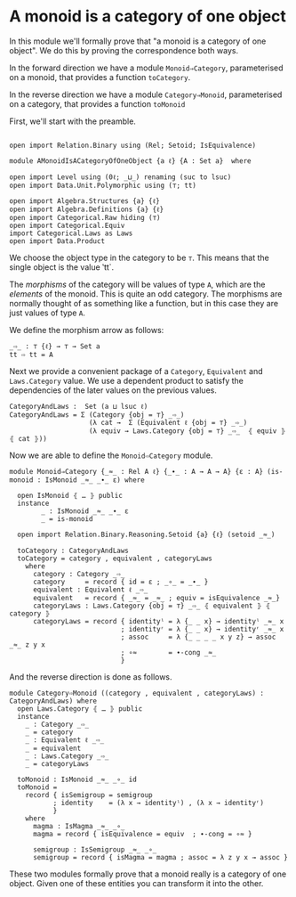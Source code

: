 <!-- -*-agda2-*- -->

# A monoid is a category of one object

In this module we'll formally prove that "a monoid is a category of
one object". We do this by proving the correspondence both ways.

In the forward direction we have a module `Monoid⇒Category`,
parameterised on a monoid, that provides a function `toCategory`.

In the reverse direction we have a module `Category⇒Monoid`,
parameterised on a category, that provides a function `toMonoid`

First, we'll start with the preamble.

```

open import Relation.Binary using (Rel; Setoid; IsEquivalence)

module AMonoidIsACategoryOfOneObject {a ℓ} {A : Set a}  where

open import Level using (0ℓ; _⊔_) renaming (suc to lsuc)
open import Data.Unit.Polymorphic using (⊤; tt)

open import Algebra.Structures {a} {ℓ}
open import Algebra.Definitions {a} {ℓ}
open import Categorical.Raw hiding (⊤)
open import Categorical.Equiv
import Categorical.Laws as Laws
open import Data.Product
```

We choose the object type in the category to be `⊤`. This means that
the single object is the value ‵tt`.

The _morphisms_ of the category will be values of type `A`, which are
the _elements_ of the monoid. This is quite an odd category. The
morphisms are normally thought of as something like a function, but in
this case they are just values of type `A`.

We define the morphism arrow as follows:

```
_⇨_ : ⊤ {ℓ} → ⊤ → Set a
tt ⇨ tt = A
```

Next we provide a convenient package of a `Category`, `Equivalent` and
`Laws.Category` value.  We use a dependent product to satisfy the
dependencies of the later values on the previous values.

```
CategoryAndLaws :  Set (a ⊔ lsuc ℓ)
CategoryAndLaws = Σ (Category {obj = ⊤} _⇨_)
                    (λ cat →  Σ (Equivalent ℓ {obj = ⊤} _⇨_)
                    (λ equiv → Laws.Category {obj = ⊤} _⇨_  ⦃ equiv ⦄ ⦃ cat ⦄))
```

Now we are able to define the `Monoid⇨Category` module.


```
module Monoid⇒Category {_≈_ : Rel A ℓ} {_∙_ : A → A → A} {ε : A} (is-monoid : IsMonoid _≈_ _∙_ ε) where

  open IsMonoid ⦃ … ⦄ public
  instance
        _ : IsMonoid _≈_ _∙_ ε
        _ = is-monoid

  open import Relation.Binary.Reasoning.Setoid {a} {ℓ} (setoid _≈_)

  toCategory : CategoryAndLaws
  toCategory = category , equivalent , categoryLaws
    where
      category : Category _⇨_
      category     = record { id = ε ; _∘_ = _∙_ }
      equivalent : Equivalent ℓ _⇨_
      equivalent   = record { _≈_ = _≈_ ; equiv = isEquivalence _≈_}
      categoryLaws : Laws.Category {obj = ⊤} _⇨_ ⦃ equivalent ⦄ ⦃ category ⦄
      categoryLaws = record { identityˡ = λ {_ _ x} → identityˡ _≈_ x
                            ; identityʳ = λ {_ _ x} → identityʳ _≈_ x
                            ; assoc     = λ {_ _ _ _ x y z} → assoc _≈_ z y x
                            ; ∘≈        = ∙-cong _≈_
                            }
```

And the reverse direction is done as follows.


```
module Category⇨Monoid ((category , equivalent , categoryLaws) : CategoryAndLaws) where
  open Laws.Category ⦃ … ⦄ public
  instance
    _ : Category _⇨_
    _ = category
    _ : Equivalent ℓ _⇨_
    _ = equivalent
    _ : Laws.Category _⇨_
    _ = categoryLaws

  toMonoid : IsMonoid _≈_ _∘_ id
  toMonoid =
    record { isSemigroup = semigroup
           ; identity    = (λ x → identityˡ) , (λ x → identityʳ)
           }
    where
      magma : IsMagma _≈_ _∘_
      magma = record { isEquivalence = equiv  ; ∙-cong = ∘≈ }

      semigroup : IsSemigroup _≈_ _∘_
      semigroup = record { isMagma = magma ; assoc = λ z y x → assoc }
```

These two modules formally prove that a monoid really is a category of
one object. Given one of these entities you can transform it into the
other.
